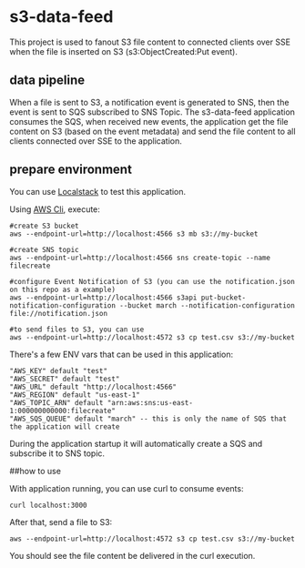 # s3-data-feed

This project is used to fanout S3 file content to connected clients over SSE when the file is inserted on S3 (s3:ObjectCreated:Put event).

## data pipeline

When a file is sent to S3, a notification event is generated to SNS, then the event is sent to SQS subscribed to SNS Topic. The s3-data-feed application consumes the SQS, when received new events, the application get the file content on S3 (based on the event metadata) and send the file content to all clients connected over SSE to the application.  

## prepare environment

You can use [Localstack](https://github.com/localstack/localstack) to test this application.

Using [AWS Cli](https://github.com/aws/aws-cli), execute:

```
#create S3 bucket
aws --endpoint-url=http://localhost:4566 s3 mb s3://my-bucket

#create SNS topic
aws --endpoint-url=http://localhost:4566 sns create-topic --name filecreate

#configure Event Notification of S3 (you can use the notification.json on this repo as a example)
aws --endpoint-url=http://localhost:4566 s3api put-bucket-notification-configuration --bucket march --notification-configuration file://notification.json

#to send files to S3, you can use
aws --endpoint-url=http://localhost:4572 s3 cp test.csv s3://my-bucket

```

There's a few ENV vars that can be used in this application:
```
"AWS_KEY" default "test"
"AWS_SECRET" default "test"
"AWS_URL" default "http://localhost:4566"
"AWS_REGION" default "us-east-1"
"AWS_TOPIC_ARN" default "arn:aws:sns:us-east-1:000000000000:filecreate"
"AWS_SQS_QUEUE" default "march" -- this is only the name of SQS that the application will create
```

During the application startup it will automatically create a SQS and subscribe it to SNS topic.

##how to use

With application running, you can use curl to consume events:
```
curl localhost:3000
```

After that, send a file to S3:
```
aws --endpoint-url=http://localhost:4572 s3 cp test.csv s3://my-bucket
```

You should see the file content be delivered in the curl execution.

